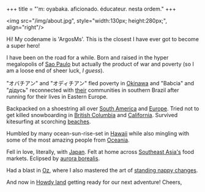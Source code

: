 +++
title = "'m: oyabaka. aficionado. éducateur. nesta ordem."
+++

<img src="/img/about.jpg", style="width:130px; height:280px;", align="right"/>

Hi! My codename is 'ArgosMs'. This is the closest I have ever got to become a super hero!

I have been on the road for a while. Born and raised in the hyper megalopolis of [Sao Paulo](https://www.youtube.com/watch?v=8bwcUdMo3R4) but actually the product of war and poverty (so I am a loose end of sheer luck, *I guess*). 

"オバチアン" and "オディチアン" fled poverty in [Okinawa](https://www.youtube.com/watch?v=gPzf2UlvqK4) and "Babcia" and "дідусь" reconnected with [their](https://www.youtube.com/watch?v=nXnstmYu5nM) communities in southern Brazil after running for their lives in Eastern Europe.  

Backpacked on a shoestring all over [South America](https://www.youtube.com/watch?v=R35URiT_fm8) and [Europe](https://www.youtube.com/watch?v=fWydEjyNsQY). Tried not to get killed snowboarding in [British Columbia](https://www.youtube.com/watch?v=TVfpfzcIBZs) and [California](https://www.youtube.com/watch?v=RVA9fma3wq8). Survived kitesurfing at scorching [beaches](https://www.youtube.com/watch?v=te9YZsltyGY).

Humbled by many ocean-sun-rise-set in [Hawaii](https://www.youtube.com/watch?v=ih_Q4wj9Log) while also mingling with some of the most amazing people from [Oceania](https://www.youtube.com/watch?v=dDmGM1UEWzI).

Fell in love, literally, with [Japan](https://www.youtube.com/watch?v=ccupD_IIN1U). Felt at home across [Southeast Asia's](https://www.youtube.com/channel/UCyEd6QBSgat5kkC6svyjudA) food markets. Eclipsed by [aurora borealis](https://www.youtube.com/watch?v=w6CIjWpd3bE). 

Had a blast in [Oz](https://www.youtube.com/watch?v=ACVBan55U1U), where I also mastered the art of [standing nappy changes](https://www.youtube.com/watch?v=c2WtGd9W-co).

And now in [Howdy land](https://www.youtube.com/watch?v=XlFD0Zyl_f0) getting ready for our next adventure! Cheers,














